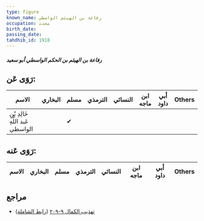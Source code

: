 ```yaml
---
type: figure
known_name: رفاعة بن الهيثم الواسطي
occupation: محدث
birth_date:
passing_date:
tahdhib_id: 1918
---
```

##### رفاعة بن الهيثم بن الحكم الواسطي أبو سعيد

## رَوَى عَن:
| الاسم                             | البخاري | مسلم | الترمذي | النسائي | ابن ماجه | أبي داود | Others |
| --------------------------------- | ------- | ---- | ------- | ------- | -------- | -------- | ------ |
| خَالِدِ بْنِ عَبد اللَّهِ الواسطي |         | ✔    |         |         |          |          |        |
## رَوَى عَنه:
| الاسم | البخاري | مسلم | الترمذي | النسائي | ابن ماجه | أبي داود | Others |
| ----- | ------- | ---- | ------- | ------- | -------- | -------- | ------ |
## مراجع
- [تهذيب الكمال ٩-٢٠٩](obsidian://open?vault=Tahdhib-al-Kamal&file=Figures/١٩١٨-رفاعة%20بن%20الهيثم%20بن%20الحكم%20الواسطي%20أبو%20سعيد) ([رابط الشاملة](https://shamela.ws/book/3722/4449))